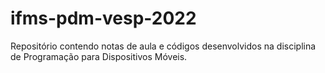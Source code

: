 # ifms-pdm-vesp-2022
Repositório contendo notas de aula e códigos desenvolvidos na disciplina de Programação para Dispositivos Móveis.
